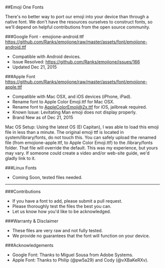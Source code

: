 ##Emoji One Fonts

There's no better way to port our emoji into your device than through a native font.  We don't have the resources ourselves to construct fonts, so we'll depend on helpful contributions from the open source community.

###Google Font - emojione-android.ttf
https://github.com/Ranks/emojione/raw/master/assets/font/emojione-android.ttf

  * Compatible with Android devices.
  * Issue Resolved:  https://github.com/Ranks/emojione/issues/166
  * Updated Dec 21, 2015

###Apple Font
https://github.com/Ranks/emojione/raw/master/assets/font/emojione-apple.ttf

  * Compatible with Mac OSX, and iOS devices (iPhone, iPad).
  * Rename font to Apple Color Emoji.ttf for Mac OSX.
  * Rename font to AppleColorEmoji@2x.ttf for iOS, jailbreak required.
  * Known Issue: Levitating Man emoji does not display properly.
  * Brand New as of Dec 21, 2015
  
Mac OS Setup:
Using the latest OS (El Capitan), I was able to load this emoji file in less than a minute.  The original emoji ttf is located in system/library/fonts, do not touch this.  You can safely upload the renamed file (from emojione-apple.ttf, to Apple Color Emoji.ttf) to the /library/fonts folder.  That file will override the default.  This was my experience, but yours may vary.  If someone could create a video and/or web-site guide, we'd gladly link to it.

###Linux Fonts
  * Coming Soon, tested files needed.

---
  
###Contributions
  * If you have a font to add, please submit a pull request.  
  * Please thoroughly test the files the best you can.  
  * Let us know how you'd like to be acknowledged.  

###Warranty & Disclaimer
  * These files are very raw and not fully tested.  
  * We provide no guarantees that the font will function on your device.
  
###Acknowledgements
  * Google Font: Thanks to Miguel Sousa from Adobe Systems.
  * Apple Font: Thanks to Philip (@pw5a29) and Cody (@vXBaKeRXv).